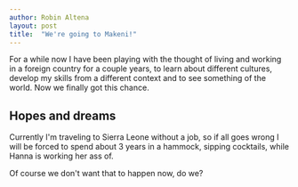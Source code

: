 ```yaml
---
author: Robin Altena
layout: post
title:  "We're going to Makeni!"
---
```

For a while now I have been playing with the thought of living and working in a foreign country for a couple years, to learn about different cultures, develop my skills from a different context and to see something of the world. Now we finally got this chance.

Hopes and dreams
---
Currently I'm traveling to Sierra Leone without a job,
so if all goes wrong I will be forced to spend about 3 years in a hammock, sipping cocktails, while Hanna is working her ass of. 

Of course we don't want that to happen now, do we?